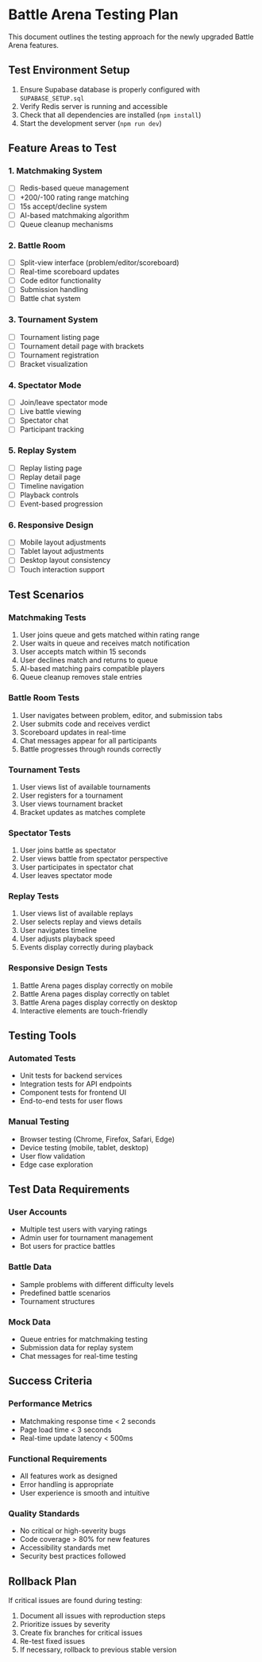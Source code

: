 # Battle Arena Testing Plan

This document outlines the testing approach for the newly upgraded Battle Arena features.

## Test Environment Setup

1. Ensure Supabase database is properly configured with `SUPABASE_SETUP.sql`
2. Verify Redis server is running and accessible
3. Check that all dependencies are installed (`npm install`)
4. Start the development server (`npm run dev`)

## Feature Areas to Test

### 1. Matchmaking System
- [ ] Redis-based queue management
- [ ] +200/-100 rating range matching
- [ ] 15s accept/decline system
- [ ] AI-based matchmaking algorithm
- [ ] Queue cleanup mechanisms

### 2. Battle Room
- [ ] Split-view interface (problem/editor/scoreboard)
- [ ] Real-time scoreboard updates
- [ ] Code editor functionality
- [ ] Submission handling
- [ ] Battle chat system

### 3. Tournament System
- [ ] Tournament listing page
- [ ] Tournament detail page with brackets
- [ ] Tournament registration
- [ ] Bracket visualization

### 4. Spectator Mode
- [ ] Join/leave spectator mode
- [ ] Live battle viewing
- [ ] Spectator chat
- [ ] Participant tracking

### 5. Replay System
- [ ] Replay listing page
- [ ] Replay detail page
- [ ] Timeline navigation
- [ ] Playback controls
- [ ] Event-based progression

### 6. Responsive Design
- [ ] Mobile layout adjustments
- [ ] Tablet layout adjustments
- [ ] Desktop layout consistency
- [ ] Touch interaction support

## Test Scenarios

### Matchmaking Tests
1. User joins queue and gets matched within rating range
2. User waits in queue and receives match notification
3. User accepts match within 15 seconds
4. User declines match and returns to queue
5. AI-based matching pairs compatible players
6. Queue cleanup removes stale entries

### Battle Room Tests
1. User navigates between problem, editor, and submission tabs
2. User submits code and receives verdict
3. Scoreboard updates in real-time
4. Chat messages appear for all participants
5. Battle progresses through rounds correctly

### Tournament Tests
1. User views list of available tournaments
2. User registers for a tournament
3. User views tournament bracket
4. Bracket updates as matches complete

### Spectator Tests
1. User joins battle as spectator
2. User views battle from spectator perspective
3. User participates in spectator chat
4. User leaves spectator mode

### Replay Tests
1. User views list of available replays
2. User selects replay and views details
3. User navigates timeline
4. User adjusts playback speed
5. Events display correctly during playback

### Responsive Design Tests
1. Battle Arena pages display correctly on mobile
2. Battle Arena pages display correctly on tablet
3. Battle Arena pages display correctly on desktop
4. Interactive elements are touch-friendly

## Testing Tools

### Automated Tests
- Unit tests for backend services
- Integration tests for API endpoints
- Component tests for frontend UI
- End-to-end tests for user flows

### Manual Testing
- Browser testing (Chrome, Firefox, Safari, Edge)
- Device testing (mobile, tablet, desktop)
- User flow validation
- Edge case exploration

## Test Data Requirements

### User Accounts
- Multiple test users with varying ratings
- Admin user for tournament management
- Bot users for practice battles

### Battle Data
- Sample problems with different difficulty levels
- Predefined battle scenarios
- Tournament structures

### Mock Data
- Queue entries for matchmaking testing
- Submission data for replay system
- Chat messages for real-time testing

## Success Criteria

### Performance Metrics
- Matchmaking response time < 2 seconds
- Page load time < 3 seconds
- Real-time update latency < 500ms

### Functional Requirements
- All features work as designed
- Error handling is appropriate
- User experience is smooth and intuitive

### Quality Standards
- No critical or high-severity bugs
- Code coverage > 80% for new features
- Accessibility standards met
- Security best practices followed

## Rollback Plan

If critical issues are found during testing:
1. Document all issues with reproduction steps
2. Prioritize issues by severity
3. Create fix branches for critical issues
4. Re-test fixed issues
5. If necessary, rollback to previous stable version